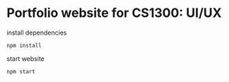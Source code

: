 # Portfolio website for CS1300: UI/UX

install dependencies

```
npm install
```

start website

```
npm start
```
